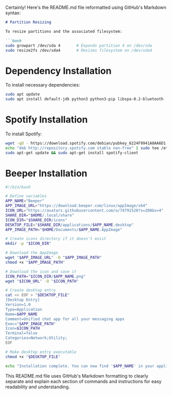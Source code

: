 Certainly! Here's the README.md file reformatted using GitHub's Markdown syntax:

```markdown
# Partition Resizing

To resize partitions and the associated filesystem:

```bash
sudo growpart /dev/sda 4       # Expands partition 4 on /dev/sda
sudo resize2fs /dev/sda4       # Resizes filesystem on /dev/sda4
```

# Dependency Installation

To install necessary dependencies:

```bash
sudo apt update
sudo apt install default-jdk python3 python3-pip libspa-0.2-bluetooth
```

# Spotify Installation

To install Spotify:

```bash
wget -qO - https://download.spotify.com/debian/pubkey_6224F9941A8AA6D1.gpg | sudo gpg --dearmor --yes -o /etc/apt/trusted.gpg.d/spotify.gpg
echo "deb http://repository.spotify.com stable non-free" | sudo tee /etc/apt/sources.list.d/spotify.list > /dev/null
sudo apt-get update && sudo apt-get install spotify-client
```

# Beeper Installation

```bash
#!/bin/bash

# Define variables
APP_NAME="Beeper"
APP_IMAGE_URL="https://download.beeper.com/linux/appImage/x64"
ICON_URL="https://avatars.githubusercontent.com/u/74791520?s=200&v=4"
SHARE_DIR="$HOME/.local/share"
ICON_DIR="$SHARE_DIR/icons"
DESKTOP_FILE="$SHARE_DIR/applications/$APP_NAME.desktop"
APP_IMAGE_PATH="$HOME/Documents/$APP_NAME.AppImage"

# Create icons directory if it doesn't exist
mkdir -p "$ICON_DIR"

# Download the AppImage
wget "$APP_IMAGE_URL" -O "$APP_IMAGE_PATH"
chmod +x "$APP_IMAGE_PATH"

# Download the icon and save it
ICON_PATH="$ICON_DIR/$APP_NAME.png"
wget "$ICON_URL" -O "$ICON_PATH"

# Create desktop entry
cat << EOF > "$DESKTOP_FILE"
[Desktop Entry]
Version=1.0
Type=Application
Name=$APP_NAME
Comment=Unified chat app for all your messaging apps
Exec="$APP_IMAGE_PATH"
Icon=$ICON_PATH
Terminal=false
Categories=Network;Utility;
EOF

# Make desktop entry executable
chmod +x "$DESKTOP_FILE"

echo "Installation complete. You can now find '$APP_NAME' in your application launcher."
```

This README.md file uses GitHub's Markdown formatting to clearly separate and explain each section of commands and instructions for easy readability and understanding.
